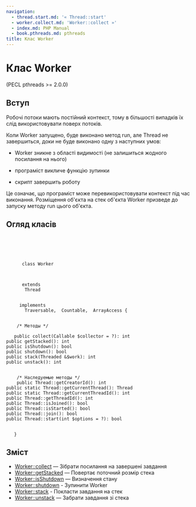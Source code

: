 ```yaml
---
navigation:
  - thread.start.md: '« Thread::start'
  - worker.collect.md: 'Worker::collect »'
  - index.md: PHP Manual
  - book.pthreads.md: pthreads
title: Клас Worker
---
```

# Клас Worker

(PECL pthreads >= 2.0.0)

## Вступ

Робочі потоки мають постійний контекст, тому в більшості випадків їх слід використовувати поверх потоків.

Коли Worker запущено, буде виконано метод run, але Thread не завершиться, доки не буде виконано одну з наступних умов:

-   Worker зникне з області видимості (не залишиться жодного посилання на нього)
    
-   програміст викличе функцію зупинки
    
-   скрипт завершить роботу
    

Це означає, що програміст може перевикористовувати контекст під час виконання. Розміщення об'єкта на стек об'єкта Worker призведе до запуску методу run цього об'єкта.

## Огляд класів

```classsynopsis


    
    
     
      class Worker
     

     
      extends
       Thread
     

     implements 
       Traversable,  Countable,  ArrayAccess {
    

    /* Методы */
    
   public collect(Callable $collector = ?): int
public getStacked(): int
public isShutdown(): bool
public shutdown(): bool
public stack(Threaded &$work): int
public unstack(): int


    /* Наследуемые методы */
    public Thread::getCreatorId(): int
public static Thread::getCurrentThread(): Thread
public static Thread::getCurrentThreadId(): int
public Thread::getThreadId(): int
public Thread::isJoined(): bool
public Thread::isStarted(): bool
public Thread::join(): bool
public Thread::start(int $options = ?): bool


   }
```

## Зміст

-   [Worker::collect](worker.collect.md) — Зібрати посилання на завершені завдання
-   [Worker::getStacked](worker.getstacked.md) — Повертає поточний розмір стека
-   [Worker::isShutdown](worker.isshutdown.md) — Визначення стану
-   [Worker::shutdown](worker.shutdown.md) - Зупинити Worker
-   [Worker::stack](worker.stack.md) - Покласти завдання на стек
-   [Worker::unstack](worker.unstack.md) — Забрати завдання зі стека
